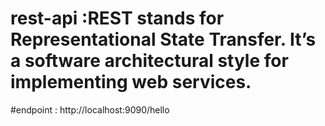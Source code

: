 # rest-api :REST stands for Representational State Transfer. It’s a software architectural style for implementing web services.
#endpoint : http://localhost:9090/hello

